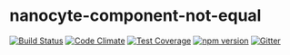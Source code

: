 # nanocyte-component-not-equal

[![Build Status](https://travis-ci.org/octoblu/nanocyte-component-not-equal.svg?branch=master)](https://travis-ci.org/octoblu/nanocyte-component-not-equal)
[![Code Climate](https://codeclimate.com/github/octoblu/nanocyte-component-not-equal/badges/gpa.svg)](https://codeclimate.com/github/octoblu/nanocyte-component-not-equal)
[![Test Coverage](https://codeclimate.com/github/octoblu/nanocyte-component-not-equal/badges/coverage.svg)](https://codeclimate.com/github/octoblu/nanocyte-component-not-equal)
[![npm version](https://badge.fury.io/js/nanocyte-component-not-equal.svg)](http://badge.fury.io/js/nanocyte-component-not-equal)
[![Gitter](https://badges.gitter.im/octoblu/help.svg)](https://gitter.im/octoblu/help)
